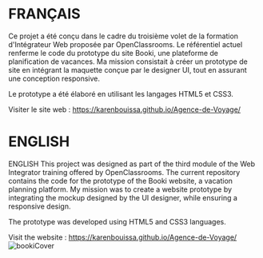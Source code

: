 
# FRANÇAIS

Ce projet a été conçu dans le cadre du troisième volet de la formation d'Intégrateur Web proposée par OpenClassrooms. Le référentiel actuel renferme le code du prototype du site Booki, une plateforme de planification de vacances.
Ma mission consistait à créer un prototype de site en intégrant la maquette conçue par le designer UI, tout en assurant une conception responsive.

Le prototype a été élaboré en utilisant les langages HTML5 et CSS3.

Visiter le site web : https://karenbouissa.github.io/Agence-de-Voyage/

# ENGLISH

ENGLISH
This project was designed as part of the third module of the Web Integrator training offered by OpenClassrooms. The current repository contains the code for the prototype of the Booki website, a vacation planning platform.
My mission was to create a website prototype by integrating the mockup designed by the UI designer, while ensuring a responsive design.

The prototype was developed using HTML5 and CSS3 languages.

Visit the website : https://karenbouissa.github.io/Agence-de-Voyage/
![bookiCover](https://github.com/karenbouissa/Agence-de-Voyage/assets/127218821/82626f7c-56fe-4bc8-93fa-471e5dff04a5)
